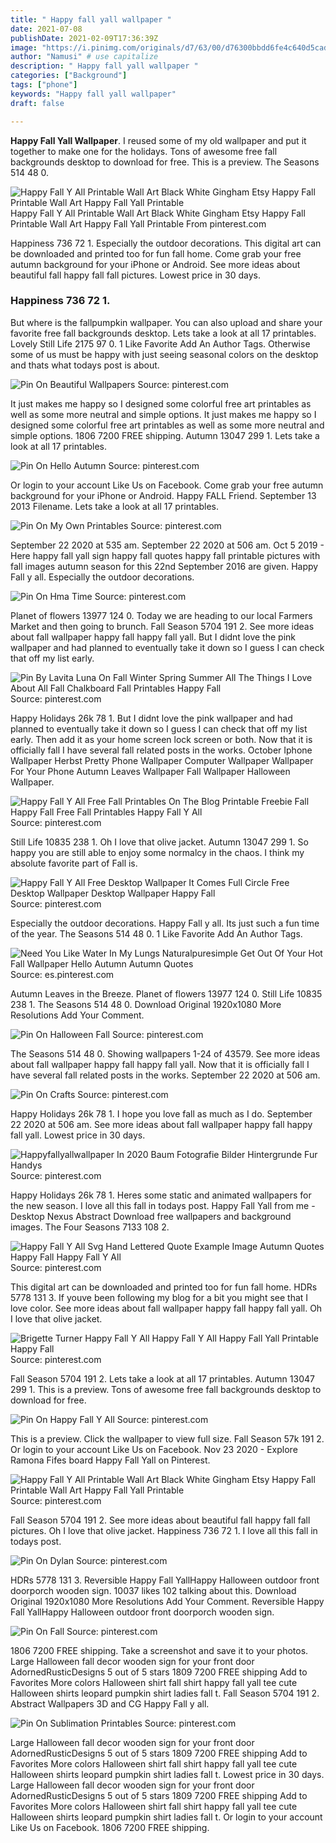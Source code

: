 ```yaml
---
title: " Happy fall yall wallpaper "
date: 2021-07-08
publishDate: 2021-02-09T17:36:39Z
image: "https://i.pinimg.com/originals/d7/63/00/d76300bbdd6fe4c640d5cadcc7e3cf5e.jpg"
author: "Namusi" # use capitalize
description: " Happy fall yall wallpaper "
categories: ["Background"]
tags: ["phone"]
keywords: "Happy fall yall wallpaper"
draft: false

---
```



**Happy Fall Yall Wallpaper**. I reused some of my old wallpaper and put it together to make one for the holidays. Tons of awesome free fall backgrounds desktop to download for free. This is a preview. The Seasons 514 48 0.

![Happy Fall Y All Printable Wall Art Black White Gingham Etsy Happy Fall Printable Wall Art Happy Fall Yall Printable](https://i.pinimg.com/originals/f0/a1/84/f0a1843df91c1a4aaf836425a7d5b95b.png "Happy Fall Y All Printable Wall Art Black White Gingham Etsy Happy Fall Printable Wall Art Happy Fall Yall Printable")
Happy Fall Y All Printable Wall Art Black White Gingham Etsy Happy Fall Printable Wall Art Happy Fall Yall Printable From pinterest.com


Happiness 736 72 1. Especially the outdoor decorations. This digital art can be downloaded and printed too for fun fall home. Come grab your free autumn background for your iPhone or Android. See more ideas about beautiful fall happy fall fall pictures. Lowest price in 30 days.

### Happiness 736 72 1.

But where is the fallpumpkin wallpaper. You can also upload and share your favorite free fall backgrounds desktop. Lets take a look at all 17 printables. Lovely Still Life 2175 97 0. 1 Like Favorite Add An Author Tags. Otherwise some of us must be happy with just seeing seasonal colors on the desktop and thats what todays post is about.


![Pin On Beautiful Wallpapers](https://i.pinimg.com/originals/ed/24/9b/ed249b1c6dc67b0797a32fe54f4f15b8.jpg "Pin On Beautiful Wallpapers")
Source: pinterest.com

It just makes me happy so I designed some colorful free art printables as well as some more neutral and simple options. It just makes me happy so I designed some colorful free art printables as well as some more neutral and simple options. 1806 7200 FREE shipping. Autumn 13047 299 1. Lets take a look at all 17 printables.

![Pin On Hello Autumn](https://i.pinimg.com/originals/b4/09/16/b40916db6e5ce570c89f2c13880048f7.jpg "Pin On Hello Autumn")
Source: pinterest.com

Or login to your account Like Us on Facebook. Come grab your free autumn background for your iPhone or Android. Happy FALL Friend. September 13 2013 Filename. Lets take a look at all 17 printables.

![Pin On My Own Printables](https://i.pinimg.com/originals/91/0b/45/910b452baccd698900e657e9d36dedbe.jpg "Pin On My Own Printables")
Source: pinterest.com

September 22 2020 at 535 am. September 22 2020 at 506 am. Oct 5 2019 - Here happy fall yall sign happy fall quotes happy fall printable pictures with fall images autumn season for this 22nd September 2016 are given. Happy Fall y all. Especially the outdoor decorations.

![Pin On Hma Time](https://i.pinimg.com/originals/51/76/a9/5176a9b334741a3ddebe08841b497d69.jpg "Pin On Hma Time")
Source: pinterest.com

Planet of flowers 13977 124 0. Today we are heading to our local Farmers Market and then going to brunch. Fall Season 5704 191 2. See more ideas about fall wallpaper happy fall happy fall yall. But I didnt love the pink wallpaper and had planned to eventually take it down so I guess I can check that off my list early.

![Pin By Lavita Luna On Fall Winter Spring Summer All The Things I Love About All Fall Chalkboard Fall Printables Happy Fall](https://i.pinimg.com/originals/4f/98/2f/4f982fbeff059efa9b09a78541ccb02a.jpg "Pin By Lavita Luna On Fall Winter Spring Summer All The Things I Love About All Fall Chalkboard Fall Printables Happy Fall")
Source: pinterest.com

Happy Holidays 26k 78 1. But I didnt love the pink wallpaper and had planned to eventually take it down so I guess I can check that off my list early. Then add it as your home screen lock screen or both. Now that it is officially fall I have several fall related posts in the works. October Iphone Wallpaper Herbst Pretty Phone Wallpaper Computer Wallpaper Wallpaper For Your Phone Autumn Leaves Wallpaper Fall Wallpaper Halloween Wallpaper.

![Happy Fall Y All Free Fall Printables On The Blog Printable Freebie Fall Happy Fall Free Fall Printables Happy Fall Y All](https://i.pinimg.com/originals/4b/4d/13/4b4d130428ec79d739c5b2c42003951a.jpg "Happy Fall Y All Free Fall Printables On The Blog Printable Freebie Fall Happy Fall Free Fall Printables Happy Fall Y All")
Source: pinterest.com

Still Life 10835 238 1. Oh I love that olive jacket. Autumn 13047 299 1. So happy you are still able to enjoy some normalcy in the chaos. I think my absolute favorite part of Fall is.

![Happy Fall Y All Free Desktop Wallpaper It Comes Full Circle Free Desktop Wallpaper Desktop Wallpaper Happy Fall](https://i.pinimg.com/originals/f9/d6/7b/f9d67bc4a257502d3bb9f75fc7c2bc51.jpg "Happy Fall Y All Free Desktop Wallpaper It Comes Full Circle Free Desktop Wallpaper Desktop Wallpaper Happy Fall")
Source: pinterest.com

Especially the outdoor decorations. Happy Fall y all. Its just such a fun time of the year. The Seasons 514 48 0. 1 Like Favorite Add An Author Tags.

![Need You Like Water In My Lungs Naturalpuresimple Get Out Of Your Hot Fall Wallpaper Hello Autumn Autumn Quotes](https://i.pinimg.com/originals/8c/47/fc/8c47fc47a9ee4b569cb54240de29d272.jpg "Need You Like Water In My Lungs Naturalpuresimple Get Out Of Your Hot Fall Wallpaper Hello Autumn Autumn Quotes")
Source: es.pinterest.com

Autumn Leaves in the Breeze. Planet of flowers 13977 124 0. Still Life 10835 238 1. The Seasons 514 48 0. Download Original 1920x1080 More Resolutions Add Your Comment.

![Pin On Halloween Fall](https://i.pinimg.com/564x/97/dd/fb/97ddfb9116decd8fd88074eb32359f55.jpg "Pin On Halloween Fall")
Source: pinterest.com

The Seasons 514 48 0. Showing wallpapers 1-24 of 43579. See more ideas about fall wallpaper happy fall happy fall yall. Now that it is officially fall I have several fall related posts in the works. September 22 2020 at 506 am.

![Pin On Crafts](https://i.pinimg.com/originals/e5/17/f5/e517f5c20853e057be94060eca85c742.png "Pin On Crafts")
Source: pinterest.com

Happy Holidays 26k 78 1. I hope you love fall as much as I do. September 22 2020 at 506 am. See more ideas about fall wallpaper happy fall happy fall yall. Lowest price in 30 days.

![Happyfallyallwallpaper In 2020 Baum Fotografie Bilder Hintergrunde Fur Handys](https://i.pinimg.com/originals/65/ef/07/65ef076af64ce5c50602eddcf96d67dd.jpg "Happyfallyallwallpaper In 2020 Baum Fotografie Bilder Hintergrunde Fur Handys")
Source: pinterest.com

Happy Holidays 26k 78 1. Heres some static and animated wallpapers for the new season. I love all this fall in todays post. Happy Fall Yall from me - Desktop Nexus Abstract Download free wallpapers and background images. The Four Seasons 7133 108 2.

![Happy Fall Y All Svg Hand Lettered Quote Example Image Autumn Quotes Happy Fall Happy Fall Y All](https://i.pinimg.com/originals/d3/1e/ea/d31eeab59b3a225708ee143faee1ca53.png "Happy Fall Y All Svg Hand Lettered Quote Example Image Autumn Quotes Happy Fall Happy Fall Y All")
Source: pinterest.com

This digital art can be downloaded and printed too for fun fall home. HDRs 5778 131 3. If youve been following my blog for a bit you might see that I love color. See more ideas about fall wallpaper happy fall happy fall yall. Oh I love that olive jacket.

![Brigette Turner Happy Fall Y All Happy Fall Y All Happy Fall Yall Printable Happy Fall](https://i.pinimg.com/originals/11/56/80/11568081f753f8022c2e42ba36dc6943.jpg "Brigette Turner Happy Fall Y All Happy Fall Y All Happy Fall Yall Printable Happy Fall")
Source: pinterest.com

Fall Season 5704 191 2. Lets take a look at all 17 printables. Autumn 13047 299 1. This is a preview. Tons of awesome free fall backgrounds desktop to download for free.

![Pin On Happy Fall Y All](https://i.pinimg.com/originals/9b/6d/48/9b6d48e161d7ca50fc03f9e52edbb397.jpg "Pin On Happy Fall Y All")
Source: pinterest.com

This is a preview. Click the wallpaper to view full size. Fall Season 57k 191 2. Or login to your account Like Us on Facebook. Nov 23 2020 - Explore Ramona Fifes board Happy Fall Yall on Pinterest.

![Happy Fall Y All Printable Wall Art Black White Gingham Etsy Happy Fall Printable Wall Art Happy Fall Yall Printable](https://i.pinimg.com/originals/f0/a1/84/f0a1843df91c1a4aaf836425a7d5b95b.png "Happy Fall Y All Printable Wall Art Black White Gingham Etsy Happy Fall Printable Wall Art Happy Fall Yall Printable")
Source: pinterest.com

Fall Season 5704 191 2. See more ideas about beautiful fall happy fall fall pictures. Oh I love that olive jacket. Happiness 736 72 1. I love all this fall in todays post.

![Pin On Dylan](https://i.pinimg.com/originals/0e/c2/f2/0ec2f2f01518dbe61b52271fd06b6774.jpg "Pin On Dylan")
Source: pinterest.com

HDRs 5778 131 3. Reversible Happy Fall YallHappy Halloween outdoor front doorporch wooden sign. 10037 likes 102 talking about this. Download Original 1920x1080 More Resolutions Add Your Comment. Reversible Happy Fall YallHappy Halloween outdoor front doorporch wooden sign.

![Pin On Fall](https://i.pinimg.com/originals/20/56/85/2056859cfb17fa7ed1c3231cfc8cb8d8.jpg "Pin On Fall")
Source: pinterest.com

1806 7200 FREE shipping. Take a screenshot and save it to your photos. Large Halloween fall decor wooden sign for your front door AdornedRusticDesigns 5 out of 5 stars 1809 7200 FREE shipping Add to Favorites More colors Halloween shirt fall shirt happy fall yall tee cute Halloween shirts leopard pumpkin shirt ladies fall t. Fall Season 5704 191 2. Abstract Wallpapers 3D and CG Happy Fall y all.

![Pin On Sublimation Printables](https://i.pinimg.com/originals/d7/63/00/d76300bbdd6fe4c640d5cadcc7e3cf5e.jpg "Pin On Sublimation Printables")
Source: pinterest.com

Large Halloween fall decor wooden sign for your front door AdornedRusticDesigns 5 out of 5 stars 1809 7200 FREE shipping Add to Favorites More colors Halloween shirt fall shirt happy fall yall tee cute Halloween shirts leopard pumpkin shirt ladies fall t. Lowest price in 30 days. Large Halloween fall decor wooden sign for your front door AdornedRusticDesigns 5 out of 5 stars 1809 7200 FREE shipping Add to Favorites More colors Halloween shirt fall shirt happy fall yall tee cute Halloween shirts leopard pumpkin shirt ladies fall t. Or login to your account Like Us on Facebook. 1806 7200 FREE shipping.


